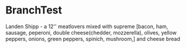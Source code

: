 # BranchTest

Landen Shipp - a 12'' meatlovers mixed with supreme [bacon, ham, sausage, peperoni, double cheese(chedder, mozzerella), olives, yellow peppers, onions, green peppers, spinich, mushroom,] and cheese bread

